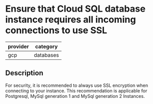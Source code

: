 # Ensure that Cloud SQL database instance requires all incoming connections to use SSL

provider | category
--- | ---
gcp | databases

## Description
For security, it is recommended to always use SSL encryption when connecting to your instance. This recommendation is applicable for Postgresql, MySql generation 1 and MySql generation 2 Instances.
